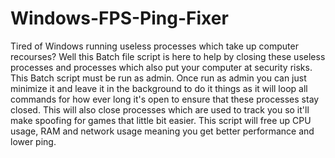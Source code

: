 # Windows-FPS-Ping-Fixer
Tired of Windows running useless processes which take up computer recourses? Well this Batch file script is here to help by closing these useless processes and processes which also put your computer at security risks. This Batch script must be run as admin. Once run as admin you can just minimize it and leave it in the background to do it things as it will loop all commands for how ever long it's open to ensure that these processes stay closed. This will also close processes which are used to track you so it'll make spoofing for games that little bit easier. This script will free up CPU usage, RAM and network usage meaning you get better performance and lower ping.
